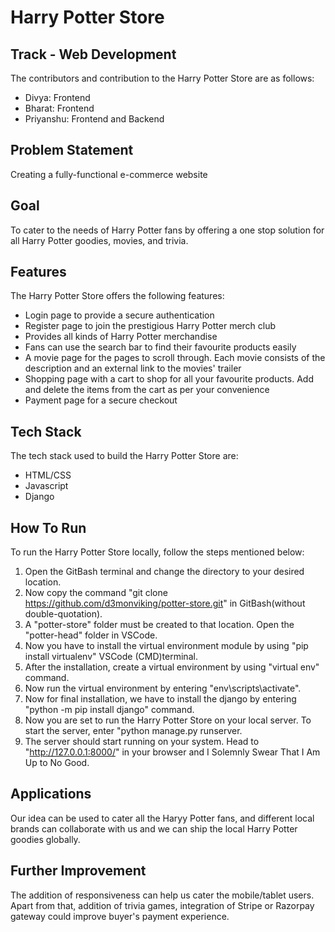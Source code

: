 # Harry Potter Store

## Track - Web Development
The contributors and contribution to the Harry Potter Store are as follows:

+ Divya: Frontend
+ Bharat: Frontend
+ Priyanshu: Frontend and Backend

## Problem Statement
Creating a fully-functional e-commerce website

## Goal
To cater to the needs of Harry Potter fans by offering a one stop solution for all Harry Potter goodies, movies, and trivia. 

## Features
The Harry Potter Store offers the following features:

+ Login page to provide a secure authentication
+ Register page to join the prestigious Harry Potter merch club
+ Provides all kinds of Harry Potter merchandise
+ Fans can use the search bar to find their favourite products easily
+ A movie page for the pages to scroll through. Each movie consists of the description and an external link to the movies' trailer
+ Shopping page with a cart to shop for all your favourite products. Add and delete the items from the cart as per your convenience
+ Payment page for a secure checkout

## Tech Stack
The tech stack used to build the Harry Potter Store are:

+ HTML/CSS
+ Javascript
+ Django

## How To Run
To run the Harry Potter Store locally, follow the steps mentioned below:

1. Open the GitBash terminal and change the directory to your desired location.
2. Now copy the command "git clone https://github.com/d3monviking/potter-store.git" in GitBash(without double-quotation).
3. A "potter-store" folder must be created to that location. Open the "potter-head" folder in VSCode.
4. Now you have to install the virtual environment module by using "pip install virtualenv" VSCode (CMD)terminal.
5. After the installation, create a virtual environment by using "virtual env" command.
6. Now run the virtual environment by entering "env\scripts\activate".
7. Now for final installation, we have to install the django by entering "python -m pip install django" command.
8. Now you are set to run the Harry Potter Store on your local server. To start the server, enter "python manage.py runserver.
9. The server should start running on your system. Head to "http://127.0.0.1:8000/" in your browser and I Solemnly Swear That I Am Up to No Good.

## Applications
Our idea can be used to cater all the Haryy Potter fans, and different local brands can collaborate with us and we can ship the local Harry Potter goodies globally.

## Further Improvement
The addition of responsiveness can help us cater the mobile/tablet users. Apart from that, addition of trivia games, integration of Stripe or Razorpay gateway could improve buyer's payment experience.
